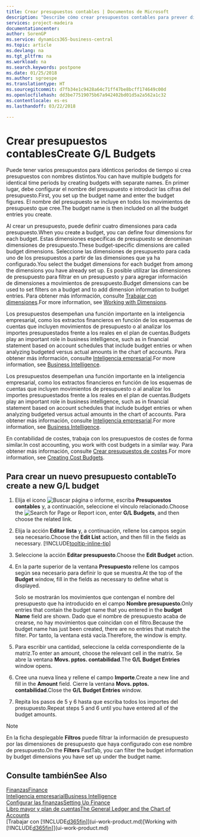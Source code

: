 ```yaml
---
title: Crear presupuestos contables | Documentos de Microsoft
description: "Describe cómo crear presupuestos contables para prever diferentes actividades financieras y asignar dimensiones para fines de inteligencia empresarial."
services: project-madeira
documentationcenter: 
author: SorenGP
ms.service: dynamics365-business-central
ms.topic: article
ms.devlang: na
ms.tgt_pltfrm: na
ms.workload: na
ms.search.keywords: postpone
ms.date: 01/25/2018
ms.author: sgroespe
ms.translationtype: HT
ms.sourcegitcommit: d7fb34e1c9428a64c71ff47be8bcff174649c00d
ms.openlocfilehash: dd3be77519075b67a942402bd01d5a2a562a1c32
ms.contentlocale: es-es
ms.lasthandoff: 03/22/2018

---
```

# <a name="create-gl-budgets"></a><span data-ttu-id="69cba-103">Crear presupuestos contables</span><span class="sxs-lookup"><span data-stu-id="69cba-103">Create G/L Budgets</span></span>
<span data-ttu-id="69cba-104">Puede tener varios presupuestos para idénticos periodos de tiempo si crea presupuestos con nombres distintos.</span><span class="sxs-lookup"><span data-stu-id="69cba-104">You can have multiple budgets for identical time periods by creating budgets with separate names.</span></span> <span data-ttu-id="69cba-105">En primer lugar, debe configurar el nombre del presupuesto e introducir las cifras del presupuesto.</span><span class="sxs-lookup"><span data-stu-id="69cba-105">First, you set up the budget name and enter the budget figures.</span></span> <span data-ttu-id="69cba-106">El nombre del presupuesto se incluye en todos los movimientos de presupuesto que cree.</span><span class="sxs-lookup"><span data-stu-id="69cba-106">The budget name is then included on all the budget entries you create.</span></span>  

 <span data-ttu-id="69cba-107">Al crear un presupuesto, puede definir cuatro dimensiones para cada presupuesto.</span><span class="sxs-lookup"><span data-stu-id="69cba-107">When you create a budget, you can define four dimensions for each budget.</span></span> <span data-ttu-id="69cba-108">Estas dimensiones específicas de presupuesto se denominan dimensiones de presupuesto.</span><span class="sxs-lookup"><span data-stu-id="69cba-108">These budget-specific dimensions are called budget dimensions.</span></span> <span data-ttu-id="69cba-109">Seleccione las dimensiones de presupuesto para cada uno de los presupuestos a partir de las dimensiones que ya ha configurado.</span><span class="sxs-lookup"><span data-stu-id="69cba-109">You select the budget dimensions for each budget from among the dimensions you have already set up.</span></span> <span data-ttu-id="69cba-110">Es posible utilizar las dimensiones de presupuesto para filtrar en un presupuesto y para agregar información de dimensiones a movimientos de presupuesto.</span><span class="sxs-lookup"><span data-stu-id="69cba-110">Budget dimensions can be used to set filters on a budget and to add dimension information to budget entries.</span></span> <span data-ttu-id="69cba-111">Para obtener más información, consulte [Trabajar con dimensiones](finance-dimensions.md).</span><span class="sxs-lookup"><span data-stu-id="69cba-111">For more information, see [Working with Dimensions](finance-dimensions.md).</span></span>

 <span data-ttu-id="69cba-112">Los presupuestos desempeñan una función importante en la inteligencia empresarial, como los extractos financieros en función de los esquemas de cuentas que incluyen movimientos de presupuesto o al analizar los importes presupuestados frente a los reales en el plan de cuentas.</span><span class="sxs-lookup"><span data-stu-id="69cba-112">Budgets play an important role in business intelligence, such as in financial statement based on account schedules that include budget entries or when analyzing budgeted versus actual amounts in the chart of accounts.</span></span> <span data-ttu-id="69cba-113">Para obtener más información, consulte [Inteligencia empresarial](bi.md).</span><span class="sxs-lookup"><span data-stu-id="69cba-113">For more information, see [Business Intelligence](bi.md).</span></span>

 <span data-ttu-id="69cba-114">Los presupuestos desempeñan una función importante en la inteligencia empresarial, como los extractos financieros en función de los esquemas de cuentas que incluyen movimientos de presupuesto o al analizar los importes presupuestados frente a los reales en el plan de cuentas.</span><span class="sxs-lookup"><span data-stu-id="69cba-114">Budgets play an important role in business intelligence, such as in financial statement based on account schedules that include budget entries or when analyzing budgeted versus actual amounts in the chart of accounts.</span></span> <span data-ttu-id="69cba-115">Para obtener más información, consulte [Inteligencia empresarial](bi.md).</span><span class="sxs-lookup"><span data-stu-id="69cba-115">For more information, see [Business Intelligence](bi.md).</span></span>

<span data-ttu-id="69cba-116">En contabilidad de costes, trabaja con los presupuestos de costes de forma similar.</span><span class="sxs-lookup"><span data-stu-id="69cba-116">In cost accounting, you work with cost budgets in a similar way.</span></span> <span data-ttu-id="69cba-117">Para obtener más información, consulte [Crear presupuestos de costes](finance-create-cost-budgets.md).</span><span class="sxs-lookup"><span data-stu-id="69cba-117">For more information, see [Creating Cost Budgets](finance-create-cost-budgets.md).</span></span>    

## <a name="to-create-a-new-gl-budget"></a><span data-ttu-id="69cba-118">Para crear un nuevo presupuesto contable</span><span class="sxs-lookup"><span data-stu-id="69cba-118">To create a new G/L budget</span></span>  
1. <span data-ttu-id="69cba-119">Elija el icono ![Buscar página o informe](media/ui-search/search_small.png "icono Buscar página o informe"), escriba **Presupuestos contables** y, a continuación, seleccione el vínculo relacionado.</span><span class="sxs-lookup"><span data-stu-id="69cba-119">Choose the ![Search for Page or Report](media/ui-search/search_small.png "Search for Page or Report icon") icon, enter **G/L Budgets**, and then choose the related link.</span></span>  
2. <span data-ttu-id="69cba-120">Elija la acción **Editar lista** y, a continuación, rellene los campos según sea necesario.</span><span class="sxs-lookup"><span data-stu-id="69cba-120">Choose the **Edit List** action, and then fill in the fields as necessary.</span></span> [!INCLUDE[tooltip-inline-tip](includes/tooltip-inline-tip_md.md)]  
3. <span data-ttu-id="69cba-121">Seleccione la acción **Editar presupuesto**.</span><span class="sxs-lookup"><span data-stu-id="69cba-121">Choose the **Edit Budget** action.</span></span>
4. <span data-ttu-id="69cba-122">En la parte superior de la ventana **Presupuesto** rellene los campos según sea necesario para definir lo que se muestra.</span><span class="sxs-lookup"><span data-stu-id="69cba-122">At the top of the **Budget** window, fill in the fields as necessary to define what is displayed.</span></span>  

    <span data-ttu-id="69cba-123">Solo se mostrarán los movimientos que contengan el nombre del presupuesto que ha introducido en el campo **Nombre presupuesto**.</span><span class="sxs-lookup"><span data-stu-id="69cba-123">Only entries that contain the budget name that you entered in the **budget Name** field are shown.</span></span> <span data-ttu-id="69cba-124">Dado que el nombre de presupuesto acaba de crearse, no hay movimientos que coincidan con el filtro.</span><span class="sxs-lookup"><span data-stu-id="69cba-124">Because the budget name has just been created, there are no entries that match the filter.</span></span> <span data-ttu-id="69cba-125">Por tanto, la ventana está vacía.</span><span class="sxs-lookup"><span data-stu-id="69cba-125">Therefore, the window is empty.</span></span>  
5. <span data-ttu-id="69cba-126">Para escribir una cantidad, seleccione la celda correspondiente de la matriz.</span><span class="sxs-lookup"><span data-stu-id="69cba-126">To enter an amount, choose the relevant cell in the matrix.</span></span> <span data-ttu-id="69cba-127">Se abre la ventana **Movs. pptos. contabilidad**.</span><span class="sxs-lookup"><span data-stu-id="69cba-127">The **G/L Budget Entries** window opens.</span></span>  
6. <span data-ttu-id="69cba-128">Cree una nueva línea y rellene el campo **Importe**.</span><span class="sxs-lookup"><span data-stu-id="69cba-128">Create a new line and fill in the **Amount** field.</span></span> <span data-ttu-id="69cba-129">Cierre la ventana **Movs. pptos. contabilidad**.</span><span class="sxs-lookup"><span data-stu-id="69cba-129">Close the **G/L Budget Entries** window.</span></span>  
7. <span data-ttu-id="69cba-130">Repita los pasos de 5 y 6 hasta que escriba todos los importes del presupuesto.</span><span class="sxs-lookup"><span data-stu-id="69cba-130">Repeat steps 5 and 6 until you have entered all of the budget amounts.</span></span>  

> [!NOTE]  
>  <span data-ttu-id="69cba-131">En la ficha desplegable **Filtros** puede filtrar la información de presupuesto por las dimensiones de presupuesto que haya configurado con ese nombre de presupuesto.</span><span class="sxs-lookup"><span data-stu-id="69cba-131">On the **Filters** FastTab, you can filter the budget information by budget dimensions you have set up under the budget name.</span></span>   

## <a name="see-also"></a><span data-ttu-id="69cba-132">Consulte también</span><span class="sxs-lookup"><span data-stu-id="69cba-132">See Also</span></span>
[<span data-ttu-id="69cba-133">Finanzas</span><span class="sxs-lookup"><span data-stu-id="69cba-133">Finance</span></span>](finance.md)  
[<span data-ttu-id="69cba-134">Inteligencia empresarial</span><span class="sxs-lookup"><span data-stu-id="69cba-134">Business Intelligence</span></span>](bi.md)  
[<span data-ttu-id="69cba-135">Configurar las finanzas</span><span class="sxs-lookup"><span data-stu-id="69cba-135">Setting Up Finance</span></span>](finance-setup-finance.md)  
[<span data-ttu-id="69cba-136">Libro mayor y plan de cuentas</span><span class="sxs-lookup"><span data-stu-id="69cba-136">The General Ledger and the Chart of Accounts</span></span>](finance-general-ledger.md)  
<span data-ttu-id="69cba-137">[Trabajar con [!INCLUDE[d365fin](includes/d365fin_md.md)]](ui-work-product.md)</span><span class="sxs-lookup"><span data-stu-id="69cba-137">[Working with [!INCLUDE[d365fin](includes/d365fin_md.md)]](ui-work-product.md)</span></span>  

